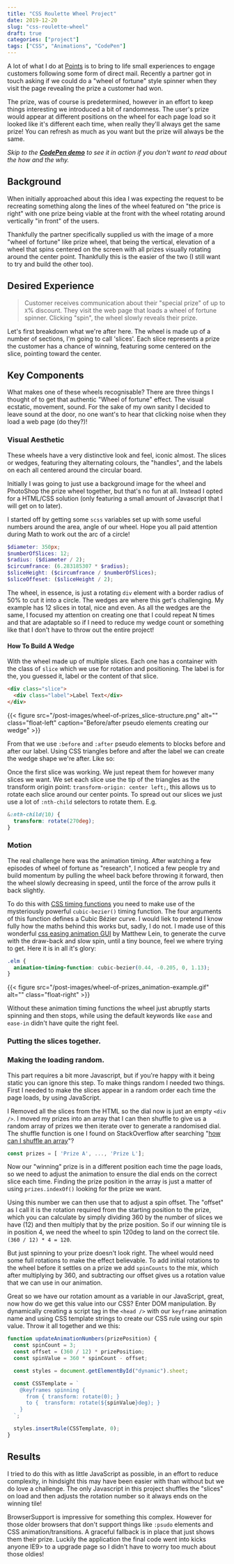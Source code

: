 ```yaml
---
title: "CSS Roulette Wheel Project"
date: 2019-12-20
slug: "css-roulette-wheel"
draft: true
categories: ["project"]
tags: ["CSS", "Animations", "CodePen"]
---
```


A lot of what I do at <a href="https://points.com">Points</a> is to bring to life small experiences to engage customers following some form of direct mail. Recently a partner got in touch asking if we could do a "wheel of fortune" style spinner when they visit the page revealing the prize a customer had won.

The prize, was of course is predetermined, however in an effort to keep things interesting we introduced a bit of randomness. The user's prize would appear at different positions on the wheel for each page load so it looked like it's different each time, when really they'll always get the same prize! You can refresh as much as you want but the prize will always be the same.

_Skip to the **[CodePen demo](#results)** to see it in action if you don't want to read about the how and the why._

## Background

When initially approached about this idea I was expecting the request to be recreating something along the lines of the wheel featured on "the price is right" with one prize being viable at the front with the wheel rotating around vertically "in front" of the users.

Thankfully the partner specifically supplied us with the image of a more "wheel of fortune" like prize wheel, that being the vertical, elevation of a wheel that spins centered on the screen with all prizes visually rotating around the center point. Thankfully this is the easier of the two (I still want to try and build the other too).

## Desired Experience

> Customer receives communication about their "special prize" of up to <code>X</code>% discount. They visit the web page that loads a wheel of fortune spinner. Clicking "spin", the wheel slowly reveals their prize.

Let's first breakdown what we're after here. The wheel is made up of a number of sections, I'm going to call 'slices'. Each slice represents a prize the customer has a chance of winning, featuring some centered on the slice, pointing toward the center.

## Key Components

What makes one of these wheels recognisable? There are three things I thought of to get that authentic "Wheel of fortune" effect. The visual ecstatic, movement, sound. For the sake of my own sanity I decided to leave sound at the door, no one want's to hear that clicking noise when they load a web page (do they?)!

### Visual Aesthetic

These wheels have a very distinctive look and feel, iconic almost. The slices or wedges, featuring they alternating colours, the "handles", and the labels on each all centered around the circular board.

Initially I was going to just use a background image for the wheel and PhotoShop the prize wheel together, but that's no fun at all. Instead I opted for a HTML/CSS solution (only featuring a small amount of Javascript that I will get on to later).

I started off by getting some `scss` variables set up with some useful numbers around the area, angle of our wheel. Hope you all paid attention during Math to work out the arc of a circle!

```scss
$diameter: 350px;
$numberOfSlices: 12;
$radius: ($diameter / 2);
$circumfrance: (6.283185307 * $radius);
$sliceHeight: ($circumfrance / $numberOfSlices);
$sliceOffeset: ($sliceHeight / 2);
```

The wheel, in essence, is just a rotating `div` element with a border radius of 50% to cut it into a circle. The wedges are where this get's challenging. My example has 12 slices in total, nice and even. As all the wedges are the same, I focused my attention on creating one that I could repeat N times and that are adaptable so if I need to reduce my wedge count or something like that I don't have to throw out the entire project!

#### How To Build A Wedge

With the wheel made up of multiple slices. Each one has a container with the class of `slice` which we use for rotation and positioning. The label is for the, you guessed it, label or the content of that slice.

```html
<div class="slice">
  <div class="label">Label Text</div>
</div>
```

{{< figure src="/post-images/wheel-of-prizes_slice-structure.png" alt="" class="float-left" caption="Before/after pseudo elements creating our wedge" >}}

From that we use `:before` and `:after` pseudo elements to blocks before and after our label. Using CSS triangles before and after the label we can create the wedge shape we're after. Like so:

Once the first slice was working. We just repeat them for however many slices we want. We set each slice use the tip of the triangles as the transform origin point: `transform-origin: center left;`, this allows us to rotate each slice around our center points. To spread out our slices we just use a lot of `:nth-child` selectors to rotate them. E.g.

```scss
&:nth-child(10) {
  transform: rotate(270deg);
}
```

### Motion

The real challenge here was the animation timing. After watching a few episodes of wheel of fortune as "research", I noticed a few people try and build momentum by pulling the wheel back before throwing it forward, then the wheel slowly decreasing in speed, until the force of the arrow pulls it back slightly.

To do this with [CSS timing functions](https://developer.mozilla.org/en-US/docs/Web/CSS/timing-function) you need to make use of the mysteriously powerful `cubic-bezier()` timing function. The four arguments of this function defines a Cubic Bézier curve. I would liek to pretend I know fully how the maths behind this works but, sadly, I do not. I made use of this wonderful [css easing animation GUI](https://matthewlein.com/tools/ceaser) by Matthew Lein, to generate the curve with the draw-back and slow spin, until a tiny bounce, feel we where trying to get. Here it is in all it's glory:

```css
.elm {
  animation-timing-function: cubic-bezier(0.44, -0.205, 0, 1.13);
}
```

{{< figure src="/post-images/wheel-of-prizes_animation-example.gif" alt="" class="float-right" >}}

Without these animation timing functions the wheel just abruptly starts spinning and then stops, while using the default keywords like `ease` and `ease-in` didn't have quite the right feel.

### Putting the slices together.

### Making the loading random.

This part requires a bit more Javascript, but if you're happy with it being static you can ignore this step. To make things random I needed two things. First I needed to make the slices appear in a random order each time the page loads, by using JavaScript.

I Removed all the slices from the HTML so the dial now is just an empty `<div />`. I moved my prizes into an array that I can then shuffle to give us a random array of prizes we then iterate over to generate a randomised dial. The shuffle function is one I found on StackOverflow after searching "[how can I shuffle an array](https://stackoverflow.com/questions/6274339/how-can-i-shuffle-an-array)"?

```js
const prizes = [ 'Prize A', ..., 'Prize L'];
```

Now our "winning" prize is in a different position each time the page loads, so we need to adjust the animation to ensure the dial ends on the correct slice each time. Finding the prize position in the array is just a matter of using `prizes.indexOf()` looking for the prize we want.

Using this number we can then use that to adjust a spin offset. The "offset" as I call it is the rotation required from the starting position to the prize, which you can calculate by simply dividing 360 by the number of slices we have (12) and then multiply that by the prize position. So if our winning tile is in position 4, we need the wheel to spin 120deg to land on the correct tile. `(360 / 12) * 4 = 120`.

But just spinning to your prize doesn't look right. The wheel would need some full rotations to make the effect believable. To add initial rotations to the wheel before it settles on a prize we add `spinCounts` to the mix, which after multiplying by 360, and subtracting our offset gives us a rotation value that we can use in our animation.

Great so we have our rotation amount as a variable in our JavaScript, great, now how do we get this value into our CSS? Enter DOM manipulation. By dynamically creating a script tag in the `<head />` with our `keyframe` animation name and using CSS template strings to create our CSS rule using our spin value. Throw it all together and we this:

```js
function updateAnimationNumbers(prizePosition) {
  const spinCount = 3;
  const offset = (360 / 12) * prizePosition;
  const spinValue = 360 * spinCount - offset;

  const styles = document.getElementById("dynamic").sheet;

  const CSSTemplate = `
    @keyframes spinning {
      from { transform: rotate(0); }
      to {  transform: rotate(${spinValue}deg); }
    }
  `;

  styles.insertRule(CSSTemplate, 0);
}
```

## Results

I tried to do this with as little JavaScript as possible, in an effort to reduce complexity, in hindsight this may have been easier with than without but we do love a challenge. The only Javascript in this project shuffles the "slices" on load and then adjusts the rotation number so it always ends on the winning tile!

BrowserSupport is impressive for something this complex. However for those older browsers that don't support things like `:psudo` elements and CSS animation/transitions. A graceful fallback is in place that just shows them their prize. Luckily the application the final code went into kicks anyone IE9> to a upgrade page so I didn't have to worry too much about those oldies!
